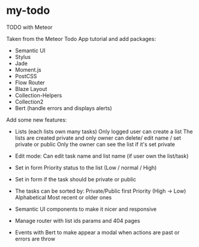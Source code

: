 # my-todo
TODO with Meteor

Taken from the Meteor Todo App tutorial and add packages:
- Semantic UI
- Stylus
- Jade
- Moment.js
- PostCSS
- Flow Router
- Blaze Layout
- Collection-Helpers
- Collection2
- Bert (handle errors and displays alerts)

Add some new features:

- Lists (each lists own many tasks) 
     Only logged user can create a list
     The lists are created private and only owner can delete/ edit name / set private or public
     Only the owner can see the list if it's set private

- Edit mode:
     Can edit task name and list name (if user own the list/task)
     
- Set in form Priority status to the list (Low / normal / High)
- Set in form if the task should be private or public

- The tasks can be sorted by:
     Private/Public first
     Priority (High -> Low)
     Alphabetical
     Most recent or older ones
     
- Semantic UI components to make it nicer and responsive

- Manage router with list ids params and 404 pages

- Events with Bert to make appear a modal when actions are past or errors are throw



     
